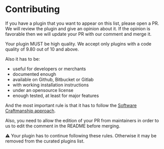 # Contributing

If you have a plugin that you want to appear on this list, please open a PR.  
We will review the plugin and give an opinion about it. If the opinion is
favorable then we will update your PR with our comment and merge it.

Your plugin MUST be high quality. We accept only plugins with a code quality
of 9.80 out of 10 and above.

Also it has to be:

- useful for developers or merchants
- documented enough
- available on Github, Bitbucket or Gitlab
- with working installation instructions
- under an opensource license
- enough tested, at least for major features

And the most important rule is that it has to follow the [Software Craftmanship approach](https://en.wikipedia.org/wiki/Software_craftsmanship).

Also, you need to allow the edition of your PR from maintainers in
order to us to edit the comment in the README before merging.

⚠️ Your plugin has to continue following these rules. Otherwise it may be
removed from the curated plugins list.

